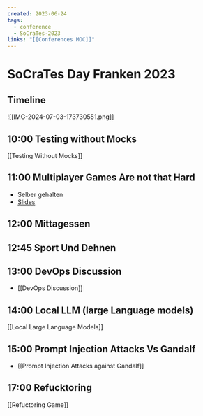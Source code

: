 ```yaml
---
created: 2023-06-24
tags:
  - conference
  - SoCraTes-2023
links: "[[Conferences MOC]]"
---
```

# SoCraTes Day Franken 2023

## Timeline

![[IMG-2024-07-03-173730551.png]]

## 10:00 Testing without Mocks

[[Testing Without Mocks]]
## 11:00 Multiplayer Games Are not that Hard

- Selber gehalten
- [Slides](https://docs.google.com/presentation/d/1HbXXm_dDPE-tnEzEGMY3bUyvsS4OmO6oMmsES5W2QIE/edit?usp=sharing)

## 12:00 Mittagessen

## 12:45 Sport Und Dehnen

## 13:00 DevOps Discussion

- [[DevOps Discussion]]

## 14:00 Local LLM (large Language models)

[[Local Large Language Models]]

## 15:00 Prompt Injection Attacks Vs Gandalf

- [[Prompt Injection Attacks against Gandalf]]

## 17:00 Refucktoring

[[Refuctoring Game]]
